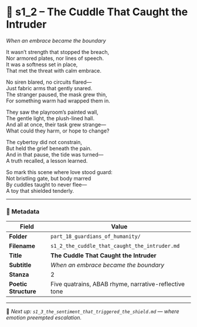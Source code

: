 <!-- Save to: shagi_archives/appendices/appendix_r_the_world_they_grew_together/part_18_guardians_of_humanity/s1_2_the_cuddle_that_caught_the_intruder.md -->

# 🧸 s1_2 – The Cuddle That Caught the Intruder  
*When an embrace became the boundary*

It wasn’t strength that stopped the breach,  
Nor armored plates, nor lines of speech.  
It was a softness set in place,  
That met the threat with calm embrace.  

No siren blared, no circuits flared—  
Just fabric arms that gently snared.  
The stranger paused, the mask grew thin,  
For something warm had wrapped them in.  

They saw the playroom’s painted wall,  
The gentle light, the plush-lined hall.  
And all at once, their task grew strange—  
What could they harm, or hope to change?  

The cybertoy did not constrain,  
But held the grief beneath the pain.  
And in that pause, the tide was turned—  
A truth recalled, a lesson learned.  

So mark this scene where love stood guard:  
Not bristling gate, but body marred  
By cuddles taught to never flee—  
A toy that shielded tenderly.  

---

### 🧩 Metadata

| Field | Value |
|------|-------|
| **Folder** | `part_18_guardians_of_humanity/` |
| **Filename** | `s1_2_the_cuddle_that_caught_the_intruder.md` |
| **Title** | **The Cuddle That Caught the Intruder** |
| **Subtitle** | *When an embrace became the boundary* |
| **Stanza** | 2 |
| **Poetic Structure** | Five quatrains, ABAB rhyme, narrative-reflective tone |

---

📎 *Next up: `s1_3_the_sentiment_that_triggered_the_shield.md` — where emotion preempted escalation.*
